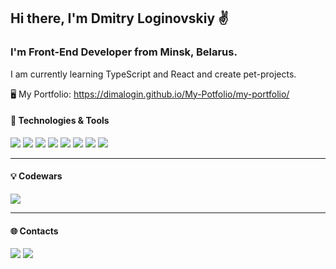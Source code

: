 ## Hi there, I'm Dmitry Loginovskiy :v:


### I'm Front-End Developer from Minsk, Belarus.

I am currently learning TypeScript and React and create pet-projects.

:desktop_computer: My Portfolio: https://dimalogin.github.io/My-Potfolio/my-portfolio/


#### :wrench: Technologies & Tools

<img src="https://img.shields.io/badge/HTML5-da502d?style=for-the-badge&logo=HTML5&logoColor=white"/> <img src="https://img.shields.io/badge/CSS3-1671bb?style=for-the-badge&logo=HTML5&logoColor=white"/> <img src="https://img.shields.io/badge/JavaScript-f4e220?style=for-the-badge&logo=JavaScript&logoColor=black"/> <img src="https://img.shields.io/badge/TypeScript-2f74c0?style=for-the-badge&logo=TypeScript&logoColor=white"/> <img src="https://img.shields.io/badge/react-black?style=for-the-badge&logo=React&logoColor=61DAFB"/> <img src="https://img.shields.io/badge/Webpack-212121?style=for-the-badge&logo=Webpack&logoColor=white"/> <img src="https://img.shields.io/badge/git-f44d27?style=for-the-badge&logo=git&logoColor=white"/> <img src="https://img.shields.io/badge/Figma-1d1d1d?style=for-the-badge&logo=Figma&logoColor=white"/>
<hr>

#### 💡 Codewars

[<img src="https://img.shields.io/badge/Codewars-B1361E?style=for-the-badge&logo=Codewars&logoColor=white"/>](https://www.codewars.com/users/dimaLogin)
<hr>

#### :globe_with_meridians: Contacts

[<img src="https://img.shields.io/badge/LinkedIn-0077b7?style=for-the-badge&logo=LinkedIn&logoColor=white"/>](https://www.linkedin.com/in/dima-loginovskiy/) [<img src="https://img.shields.io/badge/Telegram-29a9eb?style=for-the-badge&logo=Telegram&logoColor=white"/>](https://t.me/loginovskiy_d)




